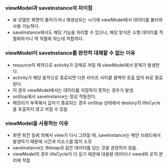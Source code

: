 
### viewModel과 saveInstance의 차이점

- 뷰 모델은 화면이 돌아가거나 재생성되는 시기에 viewModel에서 데이터를 불러와 사용 가능하다.
- saveInstance에서도 해당 기능을 처리할 수 있으나, 해당 방식은 소형 데이터를 직렬화하거나 역 직렬화 하는데 적합하다.

### viewModel이 saveInstance를 완전히 대체할 수 없는 이유

- resource의 제약으로 activity가 강제로 꺼질 때 viewModel에서 문제가 발생한다.
- activity가 해당 동작으로 종료되면 다른 라이프 사이클 콜백의 호출 없이 바로 종료된다.
- 이 경우 viewModel에서는 데이터를 저장하지 못하는 경우가 발생.
- onStop에서 saveInstance는 정상 작동한다.
- 메모리가 부족해서 갑자기 종료되는 경우 onStop 상태에서 destory의 lifeCycle을 호출하지 않고 꺼질 수 있음

### viewModel을 사용하는 이유

- 화면 회전 등에 의해서 view가 다시 그려질 때, saveInstance는 메인 쓰레드에서 발생하기 때문에 시간과 리소스를 많이 소모
- saveInstance는 Bitmap과 같은 데이터를 담는 것을 권장하지 않음.
- viewModel의 경우 lifeCycle이 더 길기 때문에 대용량 데이터나 viewd와 로직 분리에 적절 